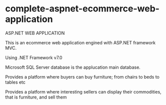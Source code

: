 # complete-aspnet-ecommerce-web-application
ASP.NET WEB APPLICATION

This is an ecommerce web application engined with ASP.NET framework MVC.

Using .NET Framework v7.0

Microsoft SQL Server database is the applucation main database.

Provides a platform where buyers can buy furniture; from chairs to beds to tables etc

Provides a platform where interesting sellers can display their commodities, that is furniture, and sell them
